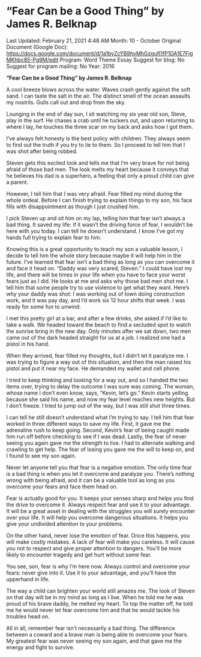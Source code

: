 # “Fear Can be a Good Thing” by James R. Belknap

Last Updated: February 21, 2021 4:48 AM
Month: 10 - October
Original Document (Google Doc): https://docs.google.com/document/d/1a1byZcYB9hvMhGzgufI1fP1DA1E7FjgMKhbc85-Pg9M/edit
Program: Word Theme Essay
Suggest for blog: No
Suggest for program mailing: No
Year: 2016

**“Fear Can be a Good Thing” by James R. Belknap**

A cool breeze blows across the water. Waves crash gently against the soft sand. I can taste the salt in the air. The distinct smell of the ocean assaults my nostrils. Gulls call out and drop from the sky.

Lounging in the end of day sun, I sit watching my six year old son, Steve, play in the surf. He chases a crab until he tuckers out, and upon returning to where I lay, he touches the three scar on my back and asks how I got them.

I’ve always felt honesty is the best policy with children. They always seem to find out the truth if you try to lie to them. So I proceed to tell him that I was shot after being robbed.

Steven gets this excited look and tells me that I’m very brave for not being afraid of those bad men. The look melts my heart because it conveys that he believes his dad is a superhero, a feeling that only a proud child can give a parent.

However, I tell him that I was very afraid. Fear filled my mind during the whole ordeal. Before I can finish trying to explain things to my son, his face fills with disappointment as though I just crushed him.

I pick Steven up and sit him on my lap, telling him that fear isn’t always a bad thing. It saved my life: if it wasn’t the driving force of fear, I wouldn’t be here with you today. I can tell he doesn’t understand. I know I’ve got my hands full trying to explain fear to him.

Knowing this is a great opportunity to teach my son a valuable lesson, I decide to tell him the whole story because maybe it will help him in the future. I’ve learned that fear isn’t a bad thing as long as you can overcome it and face it head on. “Daddy was very scared, Steven.” I could have lost my life, and there will be times in your life when you have to face your worst fears just as I did. He looks at me and asks why those bad men shot me. I tell him that some people try to use violence to get what they want. Here’s why your daddy was shot: I was working out of town doing construction work, and it was pay day, and I’d work six 12 hour shifts that week. I was ready for some fun to unwind.

I met this pretty girl at a bar, and after a few drinks, she asked if I’d like to take a walk. We headed toward the beach to find a secluded spot to watch the sunrise bring in the new day. Only minutes after we sat down, two men came out of the dark headed straight for us at a job. I realized one had a pistol in his hand.

When they arrived, fear filled my thoughts, but I didn’t let it paralyze me. I was trying to figure a way out of this situation, and then the man raised his pistol and put it near my face. He demanded my wallet and cell phone.

I tried to keep thinking and looking for a way out, and so I handed the two items over, trying to delay the outcome I was sure was coming. The woman, whose name I don’t even know, says, “Kevin, let’s go.” Kevin starts yelling because she said his name, and now my fear level reaches new heights. But I don’t freeze. I tried to jump out of the way, but I was still shot three times.

I can tell he still doesn’t understand what I’m trying to say. I tell him that fear worked in three different ways to save my life. First, it gave me the adrenaline rush to keep going. Second, Kevin’s fear of being caught made him run off before checking to see if I was dead. Lastly, the fear of never seeing you again gave me the strength to live. I had to alternate walking and crawling to get help. The fear of losing you gave me the will to keep on, and I found to see my son again.

Never let anyone tell you that fear is a negative emotion. The only time fear is a bad thing is when you let it overcome and paralyze you. There’s nothing wrong with being afraid, and it can be a valuable tool as long as you overcome your fears and face them head on.

Fear is actually good for you. It keeps your senses sharp and helps you find the drive to overcome it. Always respect fear and use it to your advantage. It will be a great asset in dealing with the struggles you will surely encounter over your life. It will help you overcome dangerous situations. It helps you give your undivided attention to your problems.

On the other hand, never lose the emotion of fear. Once this happens, you will make costly mistakes. A lack of fear will make you careless. It will cause you not to respect and give proper attention to dangers. You’ll be more likely to encounter tragedy and get hurt without some fear.

You see, son, fear is why I’m here now. Always control and overcome your fears: never give into it. Use it to your advantage, and you’ll have the upperhand in life.

The way a child can brighten your world still amazes me. The look of Steven on that day will be in my mind as long as I live. When he told me he was proud of his brave daddy, he melted my heart. To top the matter off, he told me he would never let fear overcome him and that he would tackle his troubles head on.

All in all, remember fear isn’t necessarily a bad thing. The difference between a coward and a brave man is being able to overcome your fears. My greatest fear was never seeing my son again, and that gave me the energy and fight to survive.